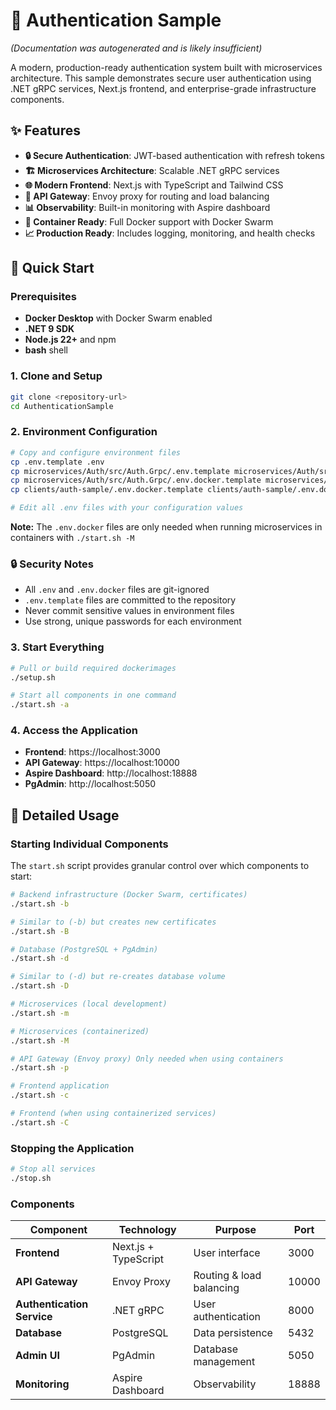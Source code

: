 # 🔐 Authentication Sample
*(Documentation was autogenerated and is likely insufficient)*

A modern, production-ready authentication system built with microservices architecture. This sample demonstrates secure user authentication using .NET gRPC services, Next.js frontend, and enterprise-grade infrastructure components.

## ✨ Features

- **🔒 Secure Authentication**: JWT-based authentication with refresh tokens
- **🏗️ Microservices Architecture**: Scalable .NET gRPC services
- **🌐 Modern Frontend**: Next.js with TypeScript and Tailwind CSS
- **🔄 API Gateway**: Envoy proxy for routing and load balancing
- **📊 Observability**: Built-in monitoring with Aspire dashboard
- **🐳 Container Ready**: Full Docker support with Docker Swarm
- **📈 Production Ready**: Includes logging, monitoring, and health checks


## 🚀 Quick Start

### Prerequisites

- **Docker Desktop** with Docker Swarm enabled
- **.NET 9 SDK**
- **Node.js 22+** and npm
- **bash** shell

### 1. Clone and Setup

```bash
git clone <repository-url>
cd AuthenticationSample
```

### 2. Environment Configuration

```bash
# Copy and configure environment files
cp .env.template .env
cp microservices/Auth/src/Auth.Grpc/.env.template microservices/Auth/src/Auth.Grpc/.env
cp microservices/Auth/src/Auth.Grpc/.env.docker.template microservices/Auth/src/Auth.Grpc/.env.docker
cp clients/auth-sample/.env.docker.template clients/auth-sample/.env.docker

# Edit all .env files with your configuration values
```

**Note:** The `.env.docker` files are only needed when running microservices in containers with `./start.sh -M`


### 🔒 Security Notes

- All `.env` and `.env.docker` files are git-ignored
- `.env.template` files are committed to the repository
- Never commit sensitive values in environment files
- Use strong, unique passwords for each environment

### 3. Start Everything

```bash
# Pull or build required dockerimages 
./setup.sh

# Start all components in one command
./start.sh -a
```

### 4. Access the Application

- **Frontend**: https://localhost:3000
- **API Gateway**: https://localhost:10000
- **Aspire Dashboard**: http://localhost:18888
- **PgAdmin**: http://localhost:5050

## 📖 Detailed Usage

### Starting Individual Components

The `start.sh` script provides granular control over which components to start:

```bash
# Backend infrastructure (Docker Swarm, certificates)
./start.sh -b

# Similar to (-b) but creates new certificates
./start.sh -B

# Database (PostgreSQL + PgAdmin)
./start.sh -d

# Similar to (-d) but re-creates database volume
./start.sh -D

# Microservices (local development)
./start.sh -m

# Microservices (containerized)
./start.sh -M

# API Gateway (Envoy proxy) Only needed when using containers
./start.sh -p

# Frontend application
./start.sh -c

# Frontend (when using containerized services)
./start.sh -C
```

### Stopping the Application

```bash
# Stop all services
./stop.sh
```

### Components

| Component | Technology | Purpose | Port |
|-----------|------------|---------|------|
| **Frontend** | Next.js + TypeScript | User interface | 3000 |
| **API Gateway** | Envoy Proxy | Routing & load balancing | 10000 |
| **Authentication Service** | .NET gRPC | User authentication | 8000 |
| **Database** | PostgreSQL | Data persistence | 5432 |
| **Admin UI** | PgAdmin | Database management | 5050 |
| **Monitoring** | Aspire Dashboard | Observability | 18888 |
